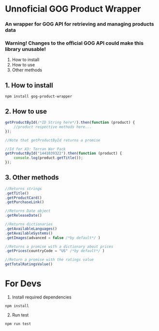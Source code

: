 # Unnoficial GOG Product Wrapper
### An wrapper for GOG API for retrieving and managing products data


### Warning! Changes to the official GOG API could make this library unusable!


1. How to install
2. How to use
3. Other methods

## 1. How to install
```
npm install gog-product-wrapper
```

## 2. How to use
```javascript
getProductById(/*ID String here*/).then(function (product) {
    //product respective methods here...
});

```

```javascript
//Note that getProductById returns a promise

//Id for X3: Terran War Pack
getProductById("1441039322").then(function (product) {
    console.log(product.getTitle());
});

```

## 3. Other methods

```javascript
//Returns strings
.getTitle()
.getProductCard()
.getPurchaseLink()

//Returns Date object
.getReleaseDate()

//Returns dictionaries
.getAvailableLanguages()
.getAvailableSystems()
.getImages(advanced = false /*by default*/ )

//Returns a promise with a dictionary about prices 
.getPrices(countryCode = "US" /*by default*/ )

//Return a promise with the ratings value
getTotalRatingsValue()

```

# For Devs

1. Install required dependencies

```
npm install
```

2. Run test

```
npm run test
```
